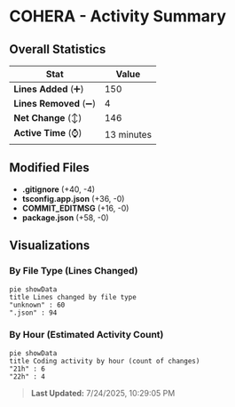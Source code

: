 # COHERA - Activity Summary 

## Overall Statistics

| Stat                   | Value                                                             |
| ---------------------- | ----------------------------------------------------------------- |
| **Lines Added** (➕)   | 150                                          |
| **Lines Removed** (➖) | 4                                        |
| **Net Change** (↕)    | 146                |
| **Active Time** (⌚)   | 13 minutes |


## Modified Files
- **.gitignore** (+40, -4)
- **tsconfig.app.json** (+36, -0)
- **COMMIT_EDITMSG** (+16, -0)
- **package.json** (+58, -0)

## Visualizations

### By File Type (Lines Changed)

```mermaid
pie showData
title Lines changed by file type
"unknown" : 60
".json" : 94
```

### By Hour (Estimated Activity Count)

```mermaid
pie showData
title Coding activity by hour (count of changes)
"21h" : 6
"22h" : 4
```


> **Last Updated:** 7/24/2025, 10:29:05 PM